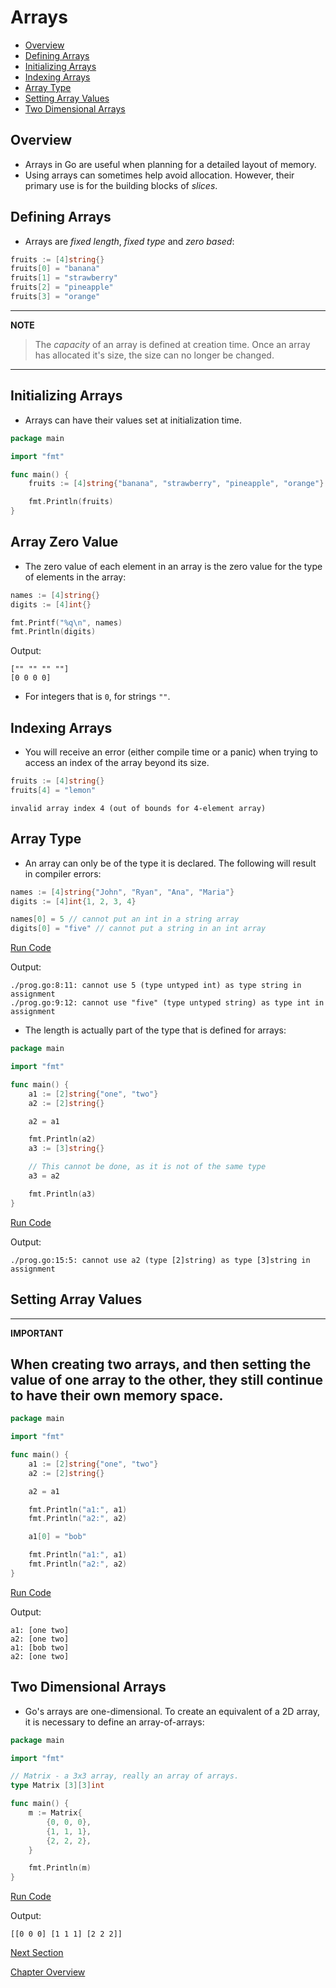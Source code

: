 # Arrays

- [Overview](#overview)
- [Defining Arrays](#defining-arrays)
- [Initializing Arrays](#initializing-arrays)
- [Indexing Arrays](#indexing-arrays)
- [Array Type](#array-type)
- [Setting Array Values](#setting-array-values)
- [Two Dimensional Arrays](#two-dimensional-arrays)

## Overview

- Arrays in Go are useful when planning for a detailed layout of memory.
- Using arrays can sometimes help avoid allocation. However, their primary use is for the building blocks of _slices_.

## Defining Arrays

- Arrays are _fixed length_, _fixed type_ and _zero based_:

```go
fruits := [4]string{}
fruits[0] = "banana"
fruits[1] = "strawberry"
fruits[2] = "pineapple"
fruits[3] = "orange"
```

---
__NOTE__
> The _capacity_ of an array is defined at creation time. Once an array has allocated it's size, the size can no longer
> be changed.
---

## Initializing Arrays

- Arrays can have their values set at initialization time.

```go
package main

import "fmt"

func main() {
	fruits := [4]string{"banana", "strawberry", "pineapple", "orange"}

	fmt.Println(fruits)
}
```

## Array Zero Value

- The zero value of each element in an array is the zero value for the type of elements in the array:

```go
names := [4]string{}
digits := [4]int{}

fmt.Printf("%q\n", names)
fmt.Println(digits)
```

Output:

```
["" "" "" ""]
[0 0 0 0]
```

- For integers that is `0`, for strings `""`.

## Indexing Arrays

- You will receive an error (either compile time or a panic) when trying to access an index of the array beyond its
  size.

```go
fruits := [4]string{}
fruits[4] = "lemon"
```

```
invalid array index 4 (out of bounds for 4-element array)
```

## Array Type

- An array can only be of the type it is declared. The following will result in compiler errors:

```go
names := [4]string{"John", "Ryan", "Ana", "Maria"}
digits := [4]int{1, 2, 3, 4}

names[0] = 5 // cannot put an int in a string array
digits[0] = "five" // cannot put a string in an int array
```

[Run Code](https://play.golang.org/p/Ee0_j3d8FTH)

Output:

```
./prog.go:8:11: cannot use 5 (type untyped int) as type string in assignment
./prog.go:9:12: cannot use "five" (type untyped string) as type int in assignment
```

- The length is actually part of the type that is defined for arrays:

```go
package main

import "fmt"

func main() {
	a1 := [2]string{"one", "two"}
	a2 := [2]string{}

	a2 = a1

	fmt.Println(a2)
	a3 := [3]string{}

	// This cannot be done, as it is not of the same type
	a3 = a2

	fmt.Println(a3)
}
```

[Run Code](https://play.golang.org/p/RhNHN7yd8WW)

Output:

```
./prog.go:15:5: cannot use a2 (type [2]string) as type [3]string in assignment
```

## Setting Array Values

---
__IMPORTANT__

When creating two arrays, and then setting the value of one array to the other, they still continue to have their own
memory space.
---

```go
package main

import "fmt"

func main() {
	a1 := [2]string{"one", "two"}
	a2 := [2]string{}

	a2 = a1

	fmt.Println("a1:", a1)
	fmt.Println("a2:", a2)

	a1[0] = "bob"

	fmt.Println("a1:", a1)
	fmt.Println("a2:", a2)
}
```

[Run Code](https://play.golang.org/p/crjtMBBsZ3O)

Output:

```
a1: [one two]
a2: [one two]
a1: [bob two]
a2: [one two]
```

## Two Dimensional Arrays

- Go's arrays are one-dimensional. To create an equivalent of a 2D array, it is necessary to define an array-of-arrays:

```go
package main

import "fmt"

// Matrix - a 3x3 array, really an array of arrays.
type Matrix [3][3]int

func main() {
	m := Matrix{
		{0, 0, 0},
		{1, 1, 1},
		{2, 2, 2},
	}

	fmt.Println(m)
}
```

[Run Code](https://play.golang.org/p/6PycSKrie8d)

Output:

```
[[0 0 0] [1 1 1] [2 2 2]]
```

[Next Section](02-iteration.md)

[Chapter Overview](README.md)